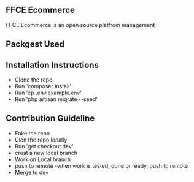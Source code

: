 
## FFCE Ecommerce
FFCE Ecommerce is an open source platfrom management
## Packgest Used

## Installation Instructions
- Clone the repo.
- Run 'composer install'
- Run 'cp .env.example.env'
- Run 'php artisan migrate --seed'

## Contribution Guideline
- Foke the repo
- Clon the repo locally
- Run 'get checkout dev'
- creat a new local branch
- Work on Local branch
- push to remote
-when work is tested, done or ready, push to remote
- Merge to dev

